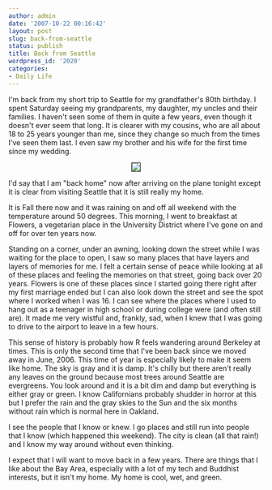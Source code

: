 ```yaml
---
author: admin
date: '2007-10-22 00:16:42'
layout: post
slug: back-from-seattle
status: publish
title: Back from Seattle
wordpress_id: '2020'
categories:
- Daily Life
---
```

I'm back from my short trip to Seattle for my grandfather's 80th birthday. I spent Saturday seeing my grandparents, my daughter, my uncles and their families. I haven't seen some of them in quite a few years, even though it doesn't ever seem that long. It is clearer with my cousins, who are all about 18 to 25 years younger than me, since they change so much from the times I've seen them last. I even saw my brother and his wife for the first time since my wedding.
<p style="text-align: center"><a href="http://www.flickr.com/photo_zoom.gne?id=285456416&amp;size=m"><img src="http://farm1.static.flickr.com/113/285456416_21c757ce74.jpg" border="1" /></a></p>
I'd say that I am "back home" now after arriving on the plane tonight except it is clear from visiting Seattle that it is still really my home.

It is Fall there now and it was raining on and off all weekend with the temperature around 50 degrees. This morning, I went to breakfast at Flowers, a vegetarian place in the University District where I've gone on and off for over ten years now.

Standing on a corner, under an awning, looking down the street while I was waiting for the place to open, I saw so many places that have layers and layers of memories for me. I felt a certain sense of peace while looking at all of these places and feeling the memories on that street, going back over 20 years. Flowers is one of these places since I started going there right after my first marriage ended but I can also look down the street and see the spot where I worked when I was 16. I can see where the places where I used to hang out as a teenager in high school or during college were (and often still are). It made me very wistful and, frankly, sad, when I knew that I was going to drive to the airport to leave in a few hours.

This sense of history is probably how R feels wandering around Berkeley at times. This is only the second time that I've been back since we moved away in June, 2006. This time of year is especially likely to make it seem like home. The sky is gray and it is damp. It's chilly but there aren't really any leaves on the ground because most trees around Seattle are evergreens. You look around and it is a bit dim and damp but everything is either gray or green. I know Californians probably shudder in horror at this but I prefer the rain and the gray skies to the Sun and the six months without rain which is normal here in Oakland.

I see the people that I know or knew. I go places and still run into people that I know (which happened this weekend). The city is clean (all that rain!) and I know my way around without even thinking.

I expect that I will want to move back in a few years. There are things that I like about the Bay Area, especially with a lot of my tech and Buddhist interests, but it isn't my home. My home is cool, wet, and green.
